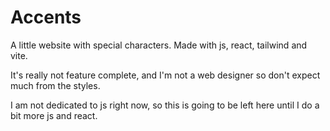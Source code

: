 # Accents
A little website with special characters. Made with js, react, tailwind and vite.

It's really not feature complete, and I'm not a web designer so don't expect much from the styles.

I am not dedicated to js right now, so this is going to be left here until I do a bit more js and react.
